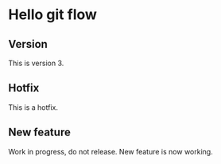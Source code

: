# Hello git flow

## Version

This is version 3.

## Hotfix

This is a hotfix.

## New feature

Work in progress, do not release.
New feature is now working.
